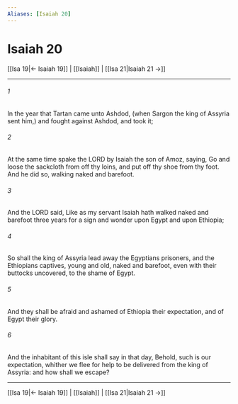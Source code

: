 ```yaml
---
Aliases: [Isaiah 20]
---
```

# Isaiah 20

[[Isa 19|← Isaiah 19]] | [[Isaiah]] | [[Isa 21|Isaiah 21 →]]
***



###### 1 
In the year that Tartan came unto Ashdod, (when Sargon the king of Assyria sent him,) and fought against Ashdod, and took it; 

###### 2 
At the same time spake the LORD by Isaiah the son of Amoz, saying, Go and loose the sackcloth from off thy loins, and put off thy shoe from thy foot. And he did so, walking naked and barefoot. 

###### 3 
And the LORD said, Like as my servant Isaiah hath walked naked and barefoot three years for a sign and wonder upon Egypt and upon Ethiopia; 

###### 4 
So shall the king of Assyria lead away the Egyptians prisoners, and the Ethiopians captives, young and old, naked and barefoot, even with their buttocks uncovered, to the shame of Egypt. 

###### 5 
And they shall be afraid and ashamed of Ethiopia their expectation, and of Egypt their glory. 

###### 6 
And the inhabitant of this isle shall say in that day, Behold, such is our expectation, whither we flee for help to be delivered from the king of Assyria: and how shall we escape?

***
[[Isa 19|← Isaiah 19]] | [[Isaiah]] | [[Isa 21|Isaiah 21 →]]
